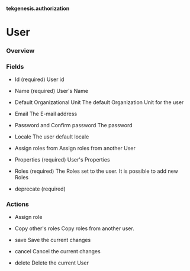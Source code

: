 #### tekgenesis.authorization

# User

### Overview

### Fields

* Id (required)
User id

* Name (required)
User's Name

* Default Organizational Unit
The default Organization Unit for the user

* Email
The E-mail address

* Password  and Confirm password
The password

* Locale
The user default locale

* Assign roles from
Assign roles from another User

* Properties (required)
User's Properties

* Roles (required)
The Roles set to the user. It is possible to add new Roles

* deprecate (required)

### Actions

* Assign role

* Copy other's roles
Copy roles from another user.

* save
Save the current changes

* cancel
Cancel the current changes

* delete
Delete the current User

